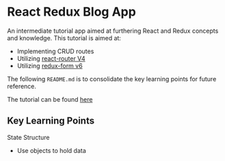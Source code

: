 # React Redux Blog App

An intermediate tutorial app aimed at furthering React and Redux concepts and knowledge. This tutorial is aimed at:
- Implementing CRUD routes
- Utilizing [react-router V4](https://reacttraining.com/react-router/)
- Utilizing [redux-form v6](http://redux-form.com/6.7.0/)

The following `README.md` is to consolidate the key learning points for future reference.

The tutorial can be found [here](https://www.udemy.com/react-redux/)

## Key Learning Points
State Structure
- Use objects to hold data
